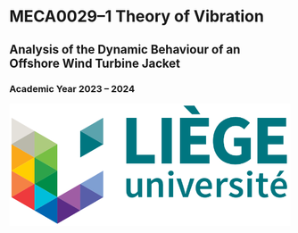 # MECA0029–1 Theory of Vibration

## Analysis of the Dynamic Behaviour of an Offshore Wind Turbine Jacket

### Academic Year 2023 – 2024

![Project Logo](picture/logo_liege.png)  